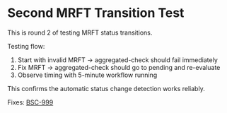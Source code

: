 # Second MRFT Transition Test

This is round 2 of testing MRFT status transitions.

Testing flow:
1. Start with invalid MRFT → aggregated-check should fail immediately
2. Fix MRFT → aggregated-check should go to pending and re-evaluate
3. Observe timing with 5-minute workflow running

This confirms the automatic status change detection works reliably.

Fixes: [BSC-999](https://bb.infra/999)
